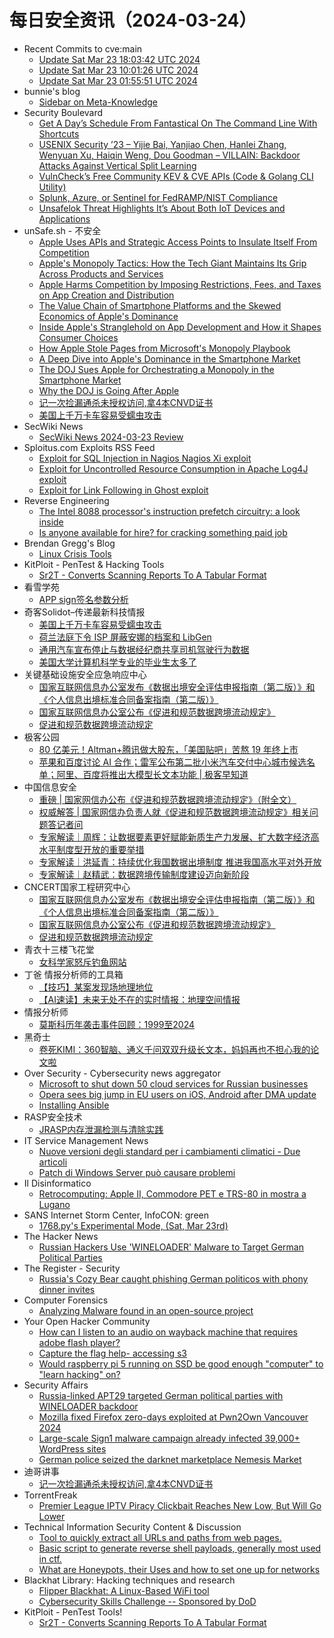 # 每日安全资讯（2024-03-24）

- Recent Commits to cve:main
  - [Update Sat Mar 23 18:03:42 UTC 2024](https://github.com/trickest/cve/commit/de2b7be945e35ad92e63cc1785e59afa16c27c59)
  - [Update Sat Mar 23 10:01:26 UTC 2024](https://github.com/trickest/cve/commit/7b0d1f1e0e277801f2d09a59077c1d8f6d271b0d)
  - [Update Sat Mar 23 01:55:51 UTC 2024](https://github.com/trickest/cve/commit/c0eb62d20788fe0dbb7e35703dc265d4dc899a67)
- bunnie's blog
  - [Sidebar on Meta-Knowledge](https://www.bunniestudios.com/blog/?p=7025)
- Security Boulevard
  - [Get A Day’s Schedule From Fantastical On The Command Line With Shortcuts](https://securityboulevard.com/2024/03/get-a-days-schedule-from-fantastical-on-the-command-line-with-shortcuts/)
  - [USENIX Security ’23 – Yijie Bai, Yanjiao Chen, Hanlei Zhang, Wenyuan Xu, Haiqin Weng, Dou Goodman – VILLAIN: Backdoor Attacks Against Vertical Split Learning](https://securityboulevard.com/2024/03/usenix-security-23-yijie-bai-yanjiao-chen-hanlei-zhang-wenyuan-xu-haiqin-weng-dou-goodman-villain-backdoor-attacks-against-vertical-split-learning/)
  - [VulnCheck’s Free Community KEV & CVE APIs  (Code & Golang CLI Utility)](https://securityboulevard.com/2024/03/vulnchecks-free-community-kev-cve-apis-code-golang-cli-utility/)
  - [Splunk, Azure, or Sentinel for FedRAMP/NIST Compliance](https://securityboulevard.com/2024/03/splunk-azure-or-sentinel-for-fedramp-nist-compliance/)
  - [Unsafelok Threat Highlights It’s About Both IoT Devices and Applications](https://securityboulevard.com/2024/03/unsafelok-threat-highlights-its-about-both-iot-devices-and-applications/)
- unSafe.sh - 不安全
  - [Apple Uses APIs and Strategic Access Points to Insulate Itself From Competition](https://buaq.net/go-230137.html)
  - [Apple's Monopoly Tactics: How the Tech Giant Maintains Its Grip Across Products and Services](https://buaq.net/go-230138.html)
  - [Apple Harms Competition by Imposing Restrictions, Fees, and Taxes on App Creation and Distribution](https://buaq.net/go-230139.html)
  - [The Value Chain of Smartphone Platforms and the Skewed Economics of Apple's Dominance](https://buaq.net/go-230140.html)
  - [Inside Apple's Stranglehold on App Development and How it Shapes Consumer Choices](https://buaq.net/go-230142.html)
  - [How Apple Stole Pages from Microsoft's Monopoly Playbook](https://buaq.net/go-230141.html)
  - [A Deep Dive into Apple's Dominance in the Smartphone Market](https://buaq.net/go-230143.html)
  - [The DOJ Sues Apple for Orchestrating a Monopoly in the Smartphone Market](https://buaq.net/go-230149.html)
  - [Why the DOJ is Going After Apple](https://buaq.net/go-230152.html)
  - [记一次捡漏通杀未授权访问,拿4本CNVD证书](https://buaq.net/go-230146.html)
  - [美国上千万卡车容易受蠕虫攻击](https://buaq.net/go-230126.html)
- SecWiki News
  - [SecWiki News 2024-03-23 Review](http://www.sec-wiki.com/?2024-03-23)
- Sploitus.com Exploits RSS Feed
  - [Exploit for SQL Injection in Nagios Nagios Xi exploit](https://sploitus.com/exploit?id=8292EFB2-7D48-5269-85E0-90F582B0CF95&utm_source=rss&utm_medium=rss)
  - [Exploit for Uncontrolled Resource Consumption in Apache Log4J exploit](https://sploitus.com/exploit?id=57A04B68-8CB5-5CEE-999B-B21C3C35AB83&utm_source=rss&utm_medium=rss)
  - [Exploit for Link Following in Ghost exploit](https://sploitus.com/exploit?id=DE615FEE-A3FA-5F90-8766-2FBBFEB9EBF4&utm_source=rss&utm_medium=rss)
- Reverse Engineering
  - [The Intel 8088 processor's instruction prefetch circuitry: a look inside](https://www.reddit.com/r/ReverseEngineering/comments/1blyvyt/the_intel_8088_processors_instruction_prefetch/)
  - [Is anyone available for hire? for cracking something paid job](https://www.reddit.com/r/ReverseEngineering/comments/1bm05kb/is_anyone_available_for_hire_for_cracking/)
- Brendan Gregg's Blog
  - [Linux Crisis Tools](http://www.brendangregg.com/blog//2024-03-24/linux-crisis-tools.html)
- KitPloit - PenTest &amp; Hacking Tools
  - [Sr2T - Converts Scanning Reports To A Tabular Format](http://www.kitploit.com/2024/03/sr2t-converts-scanning-reports-to.html)
- 看雪学苑
  - [APP sign签名参数分析](https://mp.weixin.qq.com/s?__biz=MjM5NTc2MDYxMw==&mid=2458548774&idx=1&sn=fbc9f2f77b85f8e318cee3879cb4e117&chksm=b18d4aac86fac3bad991492153a16c52a058e38cbddae6cd816e6d993e462802f94df667078d&scene=58&subscene=0#rd)
- 奇客Solidot–传递最新科技情报
  - [美国上千万卡车容易受蠕虫攻击](https://www.solidot.org/story?sid=77679)
  - [荷兰法庭下令 ISP 屏蔽安娜的档案和 LibGen](https://www.solidot.org/story?sid=77678)
  - [通用汽车宣布停止与数据经纪商共享司机驾驶行为数据](https://www.solidot.org/story?sid=77677)
  - [美国大学计算机科学专业的毕业生太多了](https://www.solidot.org/story?sid=77676)
- 关键基础设施安全应急响应中心
  - [国家互联网信息办公室发布《数据出境安全评估申报指南（第二版）》和《个人信息出境标准合同备案指南（第二版）》](https://mp.weixin.qq.com/s?__biz=MzkyMzAwMDEyNg==&mid=2247542959&idx=1&sn=29919ffb5b1e1d6cd3321e662d3f18ed&chksm=c1e9a4fef69e2de831e827967c0aac1c3f4e20449b92b23285a1fa97e68c28998386b67ebe96&scene=58&subscene=0#rd)
  - [国家互联网信息办公室公布《促进和规范数据跨境流动规定》](https://mp.weixin.qq.com/s?__biz=MzkyMzAwMDEyNg==&mid=2247542959&idx=2&sn=89450fec3914a5fa0d65e7a0865c9192&chksm=c1e9a4fef69e2de8f23b016e06261a9a109416b552696b3222d3bcdf37eb3a7ca3c4c46751a4&scene=58&subscene=0#rd)
  - [促进和规范数据跨境流动规定](https://mp.weixin.qq.com/s?__biz=MzkyMzAwMDEyNg==&mid=2247542959&idx=3&sn=c42976c6f89a2d17130503fb104f1a8e&chksm=c1e9a4fef69e2de87e426ee953b1cbf83b7047107016eafbad7f0650ee6decb0adbac119a03a&scene=58&subscene=0#rd)
- 极客公园
  - [80 亿美元！Altman+腾讯做大股东，「美国贴吧」苦熬 19 年终上市](https://mp.weixin.qq.com/s?__biz=MTMwNDMwODQ0MQ==&mid=2653036699&idx=1&sn=e09e11f8ececf0febbf9215d54cb74eb&chksm=7e575d2d4920d43b6a3f787d3215ae95c37c5be1d2bb6f9039fb9b971789684188ff927a941c&scene=58&subscene=0#rd)
  - [苹果和百度讨论 AI 合作；雷军公布第二批小米汽车交付中心城市候选名单；阿里、百度将推出大模型长文本功能 | 极客早知道](https://mp.weixin.qq.com/s?__biz=MTMwNDMwODQ0MQ==&mid=2653036670&idx=1&sn=b549bb3e149331541415285e0ca59536&chksm=7e575dc84920d4de5a73b34bbdd8bd7e58e9c5d93e8fe3ccc602b316da381776ba7a230d5ac7&scene=58&subscene=0#rd)
- 中国信息安全
  - [重磅 | 国家网信办公布《促进和规范数据跨境流动规定》（附全文）](https://mp.weixin.qq.com/s?__biz=MzA5MzE5MDAzOA==&mid=2664208760&idx=1&sn=bd931781864fc109bf37b514c7edbe47&chksm=8b599b81bc2e129786ab11bc30850b891370bf8e4ded1de56323a7973b369353084ccf86c700&scene=58&subscene=0#rd)
  - [权威解答 | 国家网信办负责人就《促进和规范数据跨境流动规定》相关问题答记者问](https://mp.weixin.qq.com/s?__biz=MzA5MzE5MDAzOA==&mid=2664208760&idx=2&sn=c29bda26dbe8994bfdc2739017f1296c&chksm=8b599b81bc2e12971fefe075444718ef8a3b98043e4a20f4253fe5cdf88402fcc5efd49da0d6&scene=58&subscene=0#rd)
  - [专家解读｜周辉：让数据要素更好赋能新质生产力发展、扩大数字经济高水平制度型开放的重要举措](https://mp.weixin.qq.com/s?__biz=MzA5MzE5MDAzOA==&mid=2664208760&idx=3&sn=8afcf0feb78659a7132f16ba4d016f52&chksm=8b599b81bc2e12970ae5fce4356465f67b5ae3c640f8cb53dc55b411b635dfcf7d207a01c120&scene=58&subscene=0#rd)
  - [专家解读｜洪延青：持续优化我国数据出境制度 推进我国高水平对外开放](https://mp.weixin.qq.com/s?__biz=MzA5MzE5MDAzOA==&mid=2664208760&idx=4&sn=fde524b15860b2b1b531b8d3fc258a78&chksm=8b599b81bc2e129755102a8c679924a0c433dbca133a868fb6aede5ad6d9609f609b7b6673dd&scene=58&subscene=0#rd)
  - [专家解读｜赵精武：数据跨境传输制度建设迈向新阶段](https://mp.weixin.qq.com/s?__biz=MzA5MzE5MDAzOA==&mid=2664208760&idx=5&sn=fb421731fb90a076202b7fe111805506&chksm=8b599b81bc2e12972e47602c5e21b6d59b0974aca869e83d38333caf1c704f9caf00c70b1fab&scene=58&subscene=0#rd)
- CNCERT国家工程研究中心
  - [国家互联网信息办公室发布《数据出境安全评估申报指南（第二版）》和《个人信息出境标准合同备案指南（第二版）》](https://mp.weixin.qq.com/s?__biz=MzUzNDYxOTA1NA==&mid=2247543661&idx=1&sn=86a8f97c4adba668429de8cf1c6fe9a7&chksm=fa939daccde414baad654e81eee26be7c7a453a13dbadac9b9907021f6fbc99c5d749036195f&scene=58&subscene=0#rd)
  - [国家互联网信息办公室公布《促进和规范数据跨境流动规定》](https://mp.weixin.qq.com/s?__biz=MzUzNDYxOTA1NA==&mid=2247543661&idx=2&sn=c64231547d2cc5bee1fa9ffd283d1787&chksm=fa939daccde414baf1a88e220a1b4fe1bb5cf979b73a3149fbfc47659a57045428f8cfd8306b&scene=58&subscene=0#rd)
  - [促进和规范数据跨境流动规定](https://mp.weixin.qq.com/s?__biz=MzUzNDYxOTA1NA==&mid=2247543661&idx=3&sn=5e3efc56b3360148fbf18fe146c1297e&chksm=fa939daccde414ba123eb4232d0a03a1c4720eb1ce6d0e8daca079d999d1edf058b990d68ca4&scene=58&subscene=0#rd)
- 青衣十三楼飞花堂
  - [女科学家怒斥钓鱼网站](https://mp.weixin.qq.com/s?__biz=MzUzMjQyMDE3Ng==&mid=2247487233&idx=1&sn=3b9f18b1716d358bb141a77cb148382c&chksm=fab2cc3ecdc54528eaf5d4656626f1027a858062263c8d999a1dd0a0fa47aafd02d11b529918&scene=58&subscene=0#rd)
- 丁爸 情报分析师的工具箱
  - [【技巧】某案发现场地理地位](https://mp.weixin.qq.com/s?__biz=MzI2MTE0NTE3Mw==&mid=2651142792&idx=1&sn=cc641e38515370c1b75faf84c5c84b44&chksm=f1af4db2c6d8c4a4b611d1840a29f785f4ad007f05deb495230231a73e1143818144dbc6c03a&scene=58&subscene=0#rd)
  - [【AI速读】未来无处不在的实时情报：地理空间情报](https://mp.weixin.qq.com/s?__biz=MzI2MTE0NTE3Mw==&mid=2651142792&idx=2&sn=e47c5fdccb0baf0727357d130c00fc6c&chksm=f1af4db2c6d8c4a4112968b8806862bc892c5ec1fbe8ea8630ce11552ae7ade771f6d6412977&scene=58&subscene=0#rd)
- 情报分析师
  - [​莫斯科历年袭击事件回顾：1999至2024](https://mp.weixin.qq.com/s?__biz=MzA3Mjc1MTkwOA==&mid=2650547488&idx=1&sn=60747c8f542454d590c8ab85d19a866a&chksm=87110b6bb066827d7d1684eb286ab4c12e073fb4bde5971b800c175e17b1a2d2d8825a67b268&scene=58&subscene=0#rd)
- 黑奇士
  - [卷死KIMI：360智脑、通义千问双双升级长文本，妈妈再也不担心我的论文啦](https://mp.weixin.qq.com/s?__biz=MzI5ODYwNTE4Nw==&mid=2247488115&idx=1&sn=9560b79be8ccb111a9d284001b8efb5b&chksm=eca21d9fdbd5948958bc6ae6a3393a2f928cca2643fc6a5f721e43184e51155f566cb320e57b&scene=58&subscene=0#rd)
- Over Security - Cybersecurity news aggregator
  - [Microsoft to shut down 50 cloud services for Russian businesses](https://www.bleepingcomputer.com/news/microsoft/microsoft-to-shut-down-50-cloud-services-for-russian-businesses/)
  - [Opera sees big jump in EU users on iOS, Android after DMA update](https://www.bleepingcomputer.com/news/technology/opera-sees-big-jump-in-eu-users-on-ios-android-after-dma-update/)
  - [Installing Ansible](https://www.adainese.it/blog/2023/09/24/installing-ansible/)
- RASP安全技术
  - [JRASP内存泄漏检测与清除实践](https://mp.weixin.qq.com/s?__biz=Mzg5MjQ1OTkwMg==&mid=2247484693&idx=1&sn=d20162cc9237788b8b087bbf1563c449&chksm=c03c8b04f74b021212da83e058ca8e8f0c00ca37264db46d4fd2853cd3f60ec60487a81d3920&scene=58&subscene=0#rd)
- IT Service Management News
  - [Nuove versioni degli standard per i cambiamenti climatici - Due articoli](http://blog.cesaregallotti.it/2024/03/nuove-versioni-degli-standard-per-i_23.html)
  - [Patch di Windows Server può causare problemi](http://blog.cesaregallotti.it/2024/03/patch-di-windows-server-puo-causare.html)
- Il Disinformatico
  - [Retrocomputing: Apple II, Commodore PET e TRS-80 in mostra a Lugano](http://attivissimo.blogspot.com/2024/03/retrocomputing-apple-ii-commodore-pet-e.html)
- SANS Internet Storm Center, InfoCON: green
  - [1768.py's Experimental Mode, (Sat, Mar 23rd)](https://isc.sans.edu/diary/rss/30770)
- The Hacker News
  - [Russian Hackers Use 'WINELOADER' Malware to Target German Political Parties](https://thehackernews.com/2024/03/russian-hackers-use-wineloader-malware.html)
- The Register - Security
  - [Russia's Cozy Bear caught phishing German politicos with phony dinner invites](https://go.theregister.com/feed/www.theregister.com/2024/03/23/russia_cozy_bear_german_politicians_phishing/)
- Computer Forensics
  - [Analyzing Malware found in an open-source project](https://www.reddit.com/r/computerforensics/comments/1blsixy/analyzing_malware_found_in_an_opensource_project/)
- Your Open Hacker Community
  - [How can I listen to an audio on wayback machine that requires adobe flash player?](https://www.reddit.com/r/HowToHack/comments/1blr06i/how_can_i_listen_to_an_audio_on_wayback_machine/)
  - [Capture the flag help- accessing s3](https://www.reddit.com/r/HowToHack/comments/1blfw5q/capture_the_flag_help_accessing_s3/)
  - [Would raspberry pi 5 running on SSD be good enough "computer" to "learn hacking" on?](https://www.reddit.com/r/HowToHack/comments/1bleady/would_raspberry_pi_5_running_on_ssd_be_good/)
- Security Affairs
  - [Russia-linked APT29 targeted German political parties with WINELOADER backdoor](https://securityaffairs.com/160975/apt/russia-apt29-german-political-parties-wineloader.html)
  - [Mozilla fixed Firefox zero-days exploited at Pwn2Own Vancouver 2024](https://securityaffairs.com/160966/hacking/mozilla-fixed-firefox-zero-day-pwn2own-vancouver-2024.html)
  - [Large-scale Sign1 malware campaign already infected 39,000+ WordPress sites](https://securityaffairs.com/160942/hacking/sign1-malware-campaign.html)
  - [German police seized the darknet marketplace Nemesis Market](https://securityaffairs.com/160930/cyber-crime/german-police-seized-nemesis-market.html)
- 迪哥讲事
  - [记一次捡漏通杀未授权访问,拿4本CNVD证书](https://mp.weixin.qq.com/s?__biz=MzIzMTIzNTM0MA==&mid=2247493931&idx=1&sn=b9672b427b9f4fade9a615d2bd744cfe&chksm=e8a5e348dfd26a5e929e59762c284e381d643e2c74b964276378ee6b92ab392af5f913239426&scene=58&subscene=0#rd)
- TorrentFreak
  - [Premier League IPTV Piracy Clickbait Reaches New Low, But Will Go Lower](https://torrentfreak.com/premier-league-iptv-piracy-clickbait-reaches-new-low-but-will-go-lower-240323/)
- Technical Information Security Content & Discussion
  - [Tool to quickly extract all URLs and paths from web pages.](https://www.reddit.com/r/netsec/comments/1bls45r/tool_to_quickly_extract_all_urls_and_paths_from/)
  - [Basic script to generate reverse shell payloads, generally most used in ctf.](https://www.reddit.com/r/netsec/comments/1blu64a/basic_script_to_generate_reverse_shell_payloads/)
  - [What are Honeypots, their Uses and how to set one up for networks](https://www.reddit.com/r/netsec/comments/1blxbwg/what_are_honeypots_their_uses_and_how_to_set_one/)
- Blackhat Library: Hacking techniques and research
  - [Flipper Blackhat: A Linux-Based WiFi tool](https://www.reddit.com/r/blackhat/comments/1blqmkc/flipper_blackhat_a_linuxbased_wifi_tool/)
  - [Cybersecurity Skills Challenge -- Sponsored by DoD](https://www.reddit.com/r/blackhat/comments/1bljsjn/cybersecurity_skills_challenge_sponsored_by_dod/)
- KitPloit - PenTest Tools!
  - [Sr2T - Converts Scanning Reports To A Tabular Format](http://www.kitploit.com/2024/03/sr2t-converts-scanning-reports-to.html)
